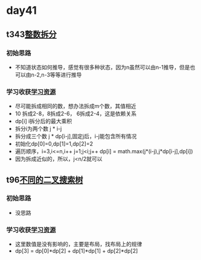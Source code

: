 # day41
## t343[整数拆分](https://leetcode.cn/problems/integer-break/)
### 初始思路
  - 不知道状态如何推导，感觉有很多种状态，因为n虽然可以由n-1推导，但是也可以由n-2,n-3等等进行推导
### 学习收获[学习资源](https://programmercarl.com/0343.%E6%95%B4%E6%95%B0%E6%8B%86%E5%88%86.html)
  -  尽可能拆成相同的数，想办法拆成m个数，其值相近
  -  10 拆成2-8，8拆成2-6， 6拆成2-4，这是依赖关系
  -  dp[i] i拆分后的最大乘积
  -  拆分i为两个数 j * i-j
  -  拆分成三个数 j * dp[i-j],固定j后，i-j能包含所有情况
  -  初始化dp[0]=0,dp[1]=1,dp[2]=2
  -  遍历顺序，i=3,i<=n,i++     j=1;j<i;j++      dp[i] = math.max(j*(i-j),j*dp[i-j],dp[i])
  -  因为拆成近似的，所以，j<n/2就可以
## t96[不同的二叉搜索树](https://leetcode.cn/problems/unique-binary-search-trees/)
### 初始思路
  - 没思路
### 学习收获[学习资源](https://programmercarl.com/0096.%E4%B8%8D%E5%90%8C%E7%9A%84%E4%BA%8C%E5%8F%89%E6%90%9C%E7%B4%A2%E6%A0%91.html)
  - 这里数值是没有影响的，主要是布局，找布局上的规律
  - dp[3] = dp[0]*dp[2] + dp[1]*dp[1] + dp[2]*dp[2]
